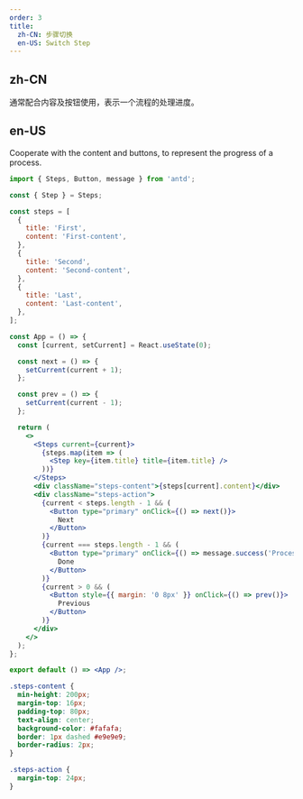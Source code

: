 ```yaml
---
order: 3
title:
  zh-CN: 步骤切换
  en-US: Switch Step
---
```


## zh-CN

通常配合内容及按钮使用，表示一个流程的处理进度。

## en-US

Cooperate with the content and buttons, to represent the progress of a process.

```jsx
import { Steps, Button, message } from 'antd';

const { Step } = Steps;

const steps = [
  {
    title: 'First',
    content: 'First-content',
  },
  {
    title: 'Second',
    content: 'Second-content',
  },
  {
    title: 'Last',
    content: 'Last-content',
  },
];

const App = () => {
  const [current, setCurrent] = React.useState(0);

  const next = () => {
    setCurrent(current + 1);
  };

  const prev = () => {
    setCurrent(current - 1);
  };

  return (
    <>
      <Steps current={current}>
        {steps.map(item => (
          <Step key={item.title} title={item.title} />
        ))}
      </Steps>
      <div className="steps-content">{steps[current].content}</div>
      <div className="steps-action">
        {current < steps.length - 1 && (
          <Button type="primary" onClick={() => next()}>
            Next
          </Button>
        )}
        {current === steps.length - 1 && (
          <Button type="primary" onClick={() => message.success('Processing complete!')}>
            Done
          </Button>
        )}
        {current > 0 && (
          <Button style={{ margin: '0 8px' }} onClick={() => prev()}>
            Previous
          </Button>
        )}
      </div>
    </>
  );
};

export default () => <App />;
```

```css
.steps-content {
  min-height: 200px;
  margin-top: 16px;
  padding-top: 80px;
  text-align: center;
  background-color: #fafafa;
  border: 1px dashed #e9e9e9;
  border-radius: 2px;
}

.steps-action {
  margin-top: 24px;
}
```

<style>
[data-theme="dark"] .steps-content {
  margin-top: 16px;
  border: 1px dashed #303030;
  background-color: rgba(255,255,255,0.04);
  color: rgba(255,255,255,0.65);
  padding-top: 80px;
}
</style>

